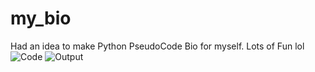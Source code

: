 # my_bio
Had an idea to make Python PseudoCode Bio for myself. Lots of Fun lol
![Code](https://github.com/user-attachments/assets/e13f5eb8-23f2-4300-9934-7f4e046b1bb9)
![Output](https://github.com/user-attachments/assets/16b95601-e210-48fa-816b-43fd6f59bb5d)
